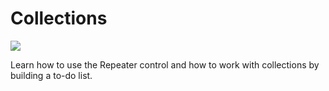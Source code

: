 # Collections

![](images/Icons/ico-lesson-3.svg)

Learn how to use the Repeater control and how to work with collections by building a to-do list.